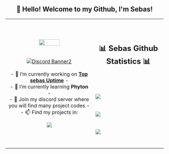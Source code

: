 <h2 align="center">👋 Hello! Welcome to my Github, I'm Sebas!</h2>
<p align="center">
<table align="center">
   <tr>
      <td>
         <p align="center">    
         <img align="center" src="https://i.imgur.com/E029hYg.png" width="50%"/></a><br/>
         <br/><br/>
            <a href="https://discord.gg/rtR8VxWFyj"><img align="center" src="https://discordapp.com/api/guilds/955934316091809862/widget.png?style=banner2" alt="Discord Banner2"/></a>
         <br/><br/>
         - 🔭 I’m currently working on <strong><a href="https://top-sebas.sabarrenechea.repl.co">Top sebas Uptime</a></strong> -
         <br/>
         - 🌱 I’m currently learning <strong>Phyton</strong> -
         <br/>
         - 💬 Join my discord server where you will find many project codes</strong> -
         <br/>
         - 📫 Find my projects in: <a href="https://dsc.gg/rtR8VxWFyj">
         <p align="center">                     
             <img align="center" src="https://github-readme-stats.vercel.app/api/top-langs/?username=Sebas-4028&theme=radical&hide_border=true" />
         </p>  
      </td>
      <td>
      <br/><br/>
      <h2 align="center">📊 Sebas Github Statistics 📊 </h2>   
         <br/><br/><br/>
         <img align="center" src="http://github-readme-streak-stats.herokuapp.com?user=Sebas-4028&theme=radical&hide_border=true" />   
         <br/><br/><br/>
         <img align="center" src="https://github-readme-stats-taupe-two.vercel.app/api/wakatime?username=Sebas-4028&hide_title=true&hide_border=true&langs_count=5&layout=compact&v=2.png"/><br/><br/><br/>
         <img align="center" src="https://github-readme-stats.vercel.app/api?username=Sebas-4028&theme=radical&show_icons=true&hide_border=true" />
         <br/><br/><br/>         
      </td>
   </tr>
</table>
</p>
